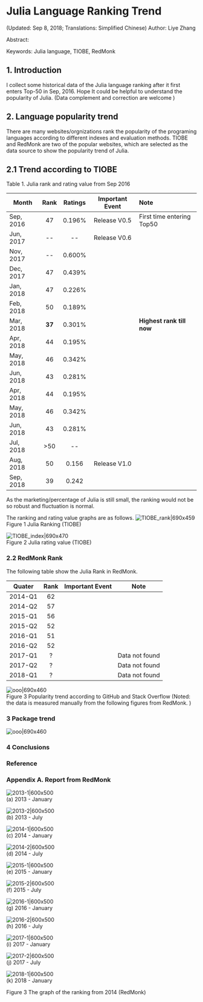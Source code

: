 # Julia Language Ranking Trend
(Updated: Sep 8, 2018; Translations: Simplified Chinese)
Author: Liye Zhang

Abstract:

Keywords: Julia language, TIOBE, RedMonk

## 1. Introduction

I collect some historical data of the Julia language ranking after it first enters Top-50 in Sep, 2016. Hope It could be helpful to understand the popularity of Julia. (Data complement and correction are welcome )

## 2. Language popularity trend

There are many websites/orgnizations rank the popularity of the programing languages according to different indexes and evaluation methods. TIOBE and RedMonk are two of the popular websites, which are selected as the data source to show the popularity trend of Julia.

## 2.1 Trend according to TIOBE

Table 1. Julia rank and rating value from Sep 2016

| Month                 | Rank                | Ratings             |   Important Event    |    Note                             |
| ---------------------  |:---------------:  | :----------------: | :-----------------:  | :-------------------------------- |
| Sep, 2016           | 47                    |   0.196%      |  Release V0.5  | First time entering Top50 |
| Jun, 2017           | --                    |   --          |  Release V0.6  |    |
| Nov, 2017           | --                    |   0.600%      |   |   |
| Dec, 2017           | 47                    |   0.439%      |   |   |
| Jan, 2018           | 47                    |   0.226%      |   |   |
| Feb, 2018           | 50                    |   0.189%      |   |   |
| Mar, 2018           | **37**                |   0.301%      |   | **Highest rank till now** |
| Apr, 2018           | 44                    |   0.195%      |   |    |
| May, 2018           | 46                    |   0.342%      |   |    |
| Jun, 2018           | 43                    |   0.281%      |   |    |
| Apr, 2018           | 44                    |   0.195%      |   |    |
| May, 2018           | 46                    |   0.342%      |   |    |
| Jun, 2018           | 43                    |   0.281%      |   |    |
| Jul, 2018           | >50                   |   --          |   |    |
| Aug, 2018           | 50                    |   0.156       | Release V1.0  |    |
| Sep, 2018           | 39                    |   0.242       |   |    |

As the marketing/percentage of Julia is still small, the ranking would not be so robust and fluctuation is normal.

The ranking and rating value graphs are as follows.
![TIOBE_rank|690x459](/figure/f1.PNG)  <br>
Figure 1 Julia Ranking (TIOBE)

![TIOBE_index|690x470](/figure/f2.PNG) <br>
Figure 2 Julia rating value (TIOBE)


### 2.2 RedMonk Rank
The following table show the Julia Rank in RedMonk.

| Quater                 | Rank                |   Important Event    |  Note                |
| ---------------------  |:---------------:    | :-----------------:  | :-----------------:  |
|  2014-Q1               | 62                  |                         |    |   
|  2014-Q2               | 57                  |                         |    |   
|  2015-Q1               | 56                  |                         |    |   
|  2015-Q2               | 52                  |                         |    |   
|  2016-Q1               | 51                  |                         |    |   
|  2016-Q2               | 52                  |                         |    |   
|  2017-Q1               |  ?                  |                         |   Data not found  |   
|  2017-Q2               |  ?                  |                         |   Data not found  |   
|  2018-Q1               |  ?                  |                         |   Data not found  |   

![ooo|690x460](/figure/f3.PNG) <br>
Figure 3 Popularity trend according to GitHub and Stack Overflow
(Noted: the data is measured manually from the following figures from RedMonk. )

### 3 Package trend

![ooo|690x460](/figure/f4.PNG) <br>

### 4 Conclusions

### Reference

### Appendix A. Report from RedMonk

![2013-1|600x500](/figure/13-Jan.png)  <br>
(a) 2013 - January

![2013-2|600x500](/figure/13-Jul.png) <br>
(b) 2013 - July

![2014-1|600x500](/figure/14-Jan.png) <br>
(c) 2014 - January

![2014-2|600x500](/figure/14-Jul.png) <br>
(d) 2014 - July

![2015-1|600x500](/figure/15-Jan.png) <br>
(e) 2015 - January

![2015-2|600x500](/figure/15-Jul.png) <br>
(f) 2015 - July

![2016-1|600x500](/figure/16-Jan.png) <br>
(g) 2016 - January

![2016-2|600x500](/figure/16-Jul.png) <br>
(h) 2016 - July

![2017-1|600x500](/figure/17-Jan.png) <br>
(i) 2017 - January

![2017-2|600x500](/figure/17-Jul.png)  <br>
(j) 2017 - July

![2018-1|600x500](/figure/18-Jan.png)  <br>
(k) 2018 - January

Figure 3 The graph of the ranking from 2014 (RedMonk)
